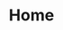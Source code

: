 ---
home: true

title: Home
heroImage: https://i.imgur.com/3aKZ4Ro.png
heroFullScreen: true
actions:
  - text: Get Started
    link: /get-started
    type: primary
  - text: Speedrun Tech
    link: /speedrun-tech
    type: secondary
  - text: General Info
    link: /general-info
    type: secondary

---